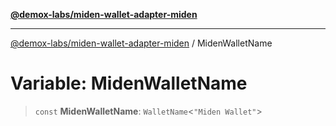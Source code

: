 [**@demox-labs/miden-wallet-adapter-miden**](../README.md)

***

[@demox-labs/miden-wallet-adapter-miden](../globals.md) / MidenWalletName

# Variable: MidenWalletName

> `const` **MidenWalletName**: `WalletName`\<`"Miden Wallet"`\>
